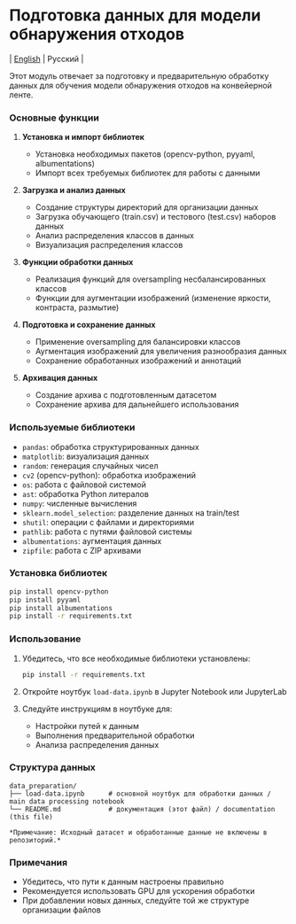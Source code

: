 # Подготовка данных для модели обнаружения отходов

|  [English](README_en.md)  |  Русский  |

Этот модуль отвечает за подготовку и предварительную обработку данных для обучения модели обнаружения отходов на конвейерной ленте.

### Основные функции 

1. **Установка и импорт библиотек**
   - Установка необходимых пакетов (opencv-python, pyyaml, albumentations)
   - Импорт всех требуемых библиотек для работы с данными

2. **Загрузка и анализ данных**
   - Создание структуры директорий для организации данных
   - Загрузка обучающего (train.csv) и тестового (test.csv) наборов данных
   - Анализ распределения классов в данных
   - Визуализация распределения классов

3. **Функции обработки данных**
   - Реализация функций для oversampling несбалансированных классов
   - Функции для аугментации изображений (изменение яркости, контраста, размытие)

4. **Подготовка и сохранение данных**
   - Применение oversampling для балансировки классов
   - Аугментация изображений для увеличения разнообразия данных
   - Сохранение обработанных изображений и аннотаций

5. **Архивация данных**
   - Создание архива с подготовленным датасетом
   - Сохранение архива для дальнейшего использования

### Используемые библиотеки

- `pandas`: обработка структурированных данных
- `matplotlib`: визуализация данных
- `random`: генерация случайных чисел
- `cv2` (opencv-python): обработка изображений
- `os`: работа с файловой системой
- `ast`: обработка Python литералов
- `numpy`: численные вычисления
- `sklearn.model_selection`: разделение данных на train/test
- `shutil`: операции с файлами и директориями
- `pathlib`: работа с путями файловой системы
- `albumentations`: аугментация данных
- `zipfile`: работа с ZIP архивами

### Установка библиотек 

```bash
pip install opencv-python
pip install pyyaml
pip install albumentations
pip install -r requirements.txt
```

### Использование

1. Убедитесь, что все необходимые библиотеки установлены:
   ```bash
   pip install -r requirements.txt
   ```

2. Откройте ноутбук `load-data.ipynb` в Jupyter Notebook или JupyterLab

3. Следуйте инструкциям в ноутбуке для:
   - Настройки путей к данным
   - Выполнения предварительной обработки
   - Анализа распределения данных

### Структура данных 

```
data_preparation/
├── load-data.ipynb      # основной ноутбук для обработки данных / main data processing notebook
└── README.md            # документация (этот файл) / documentation (this file)

*Примечание: Исходный датасет и обработанные данные не включены в репозиторий.*
```

### Примечания

- Убедитесь, что пути к данным настроены правильно
- Рекомендуется использовать GPU для ускорения обработки
- При добавлении новых данных, следуйте той же структуре организации файлов
